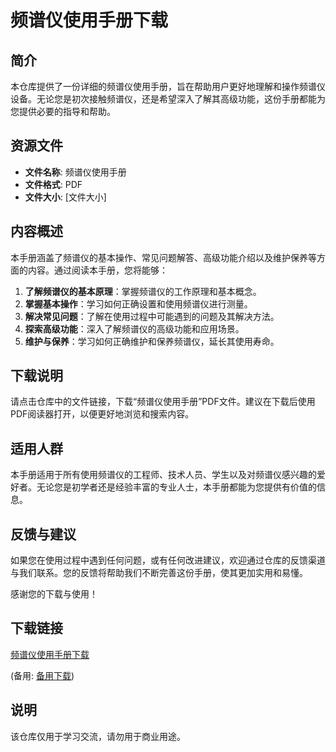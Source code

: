 # 频谱仪使用手册下载

## 简介
本仓库提供了一份详细的频谱仪使用手册，旨在帮助用户更好地理解和操作频谱仪设备。无论您是初次接触频谱仪，还是希望深入了解其高级功能，这份手册都能为您提供必要的指导和帮助。

## 资源文件
- **文件名称**: 频谱仪使用手册
- **文件格式**: PDF
- **文件大小**: [文件大小]

## 内容概述
本手册涵盖了频谱仪的基本操作、常见问题解答、高级功能介绍以及维护保养等方面的内容。通过阅读本手册，您将能够：

1. **了解频谱仪的基本原理**：掌握频谱仪的工作原理和基本概念。
2. **掌握基本操作**：学习如何正确设置和使用频谱仪进行测量。
3. **解决常见问题**：了解在使用过程中可能遇到的问题及其解决方法。
4. **探索高级功能**：深入了解频谱仪的高级功能和应用场景。
5. **维护与保养**：学习如何正确维护和保养频谱仪，延长其使用寿命。

## 下载说明
请点击仓库中的文件链接，下载“频谱仪使用手册”PDF文件。建议在下载后使用PDF阅读器打开，以便更好地浏览和搜索内容。

## 适用人群
本手册适用于所有使用频谱仪的工程师、技术人员、学生以及对频谱仪感兴趣的爱好者。无论您是初学者还是经验丰富的专业人士，本手册都能为您提供有价值的信息。

## 反馈与建议
如果您在使用过程中遇到任何问题，或有任何改进建议，欢迎通过仓库的反馈渠道与我们联系。您的反馈将帮助我们不断完善这份手册，使其更加实用和易懂。

感谢您的下载与使用！

## 下载链接
[频谱仪使用手册下载](https://pan.quark.cn/s/8fa7020bfcfd) 

(备用: [备用下载](https://pan.baidu.com/s/1T0AGmtSPbVfc0fyhtcztHw?pwd=1234))

## 说明

该仓库仅用于学习交流，请勿用于商业用途。
